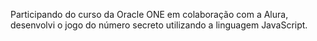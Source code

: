 Participando do curso da Oracle ONE em colaboração com a Alura, desenvolvi o jogo do número secreto utilizando a linguagem JavaScript.
